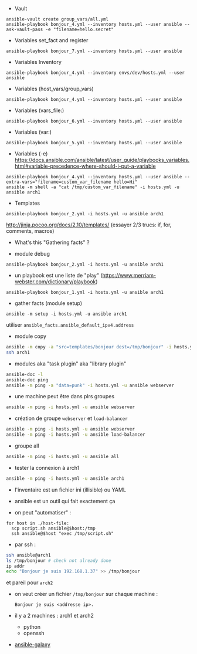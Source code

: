 - Vault

```
ansible-vault create group_vars/all.yml
ansible-playbook bonjour_4.yml --inventory hosts.yml --user ansible --ask-vault-pass -e "filename=hello.secret"
```

- Variables set_fact and register

```
ansible-playbook bonjour_7.yml --inventory hosts.yml --user ansible
```
 
- Variables Inventory

```
ansible-playbook bonjour_4.yml --inventory envs/dev/hosts.yml --user ansible
```

- Variables (host_vars/group_vars)

```
ansible-playbook bonjour_4.yml --inventory hosts.yml --user ansible
```

- Variables (vars_file:)
```
ansible-playbook bonjour_6.yml --inventory hosts.yml --user ansible
```


- Variables (var:)

```
ansible-playbook bonjour_5.yml --inventory hosts.yml --user ansible
```


- Variables (-e)
https://docs.ansible.com/ansible/latest/user_guide/playbooks_variables.html#variable-precedence-where-should-i-put-a-variable
```
ansible-playbook bonjour_4.yml --inventory hosts.yml --user ansible --extra-vars="filename=custom_var_filename hello=Hi"
ansible -m shell -a "cat /tmp/custom_var_filename" -i hosts.yml -u ansible arch1
```

- Templates 

```
ansible-playbook bonjour_2.yml -i hosts.yml -u ansible arch1
```

http://jinja.pocoo.org/docs/2.10/templates/
(essayer 2/3 trucs: if, for, comments, macros)

- What's this "Gathering facts" ?
+ module debug
```
ansible-playbook bonjour_2.yml -i hosts.yml -u ansible arch1
```

- un playbook est une liste de "play" (https://www.merriam-webster.com/dictionary/playbook)

```
ansible-playbook bonjour_1.yml -i hosts.yml -u ansible arch1
```

- gather facts (module setup)

```
ansible -m setup -i hosts.yml -u ansible arch1
```

utiliser `ansible_facts.ansible_default_ipv4.address`

- module copy

```bash
ansible -m copy -a "src=templates/bonjour dest=/tmp/bonjour" -i hosts.yml -u ansible archlinux
ssh arch1
```

- modules aka "task plugin" aka "library plugin"

```bash
ansible-doc -l
ansible-doc ping
ansible -m ping -a "data=punk" -i hosts.yml -u ansible webserver
```

- une machine peut être dans plrs groupes 

```bash
ansible -m ping -i hosts.yml -u ansible webserver
```

- création de groupe `webserver` et `load-balancer`

```bash
ansible -m ping -i hosts.yml -u ansible webserver
ansible -m ping -i hosts.yml -u ansible load-balancer
```
- groupe all 

```bash
ansible -m ping -i hosts.yml -u ansible all
```

- tester la connexion à arch1

```bash
ansible -m ping -i hosts.yml -u ansible arch1
```

- l'inventaire est un fichier ini (illisible) ou YAML

- ansible est un outil qui fait exactement ça

- on peut "automatiser" :

```pseudo-shell
for host in ./host-file:
  scp script.sh ansible@$host:/tmp
  ssh ansible@$host "exec /tmp/script.sh"
```
- par ssh :

```bash
ssh ansible@arch1
ls /tmp/bonjour # check not already done
ip addr
echo "Bonjour je suis 192.168.1.37" >> /tmp/bonjour
``` 

et pareil pour `arch2`


- on veut créer un fichier `/tmp/bonjour` sur chaque machine :
  
      Bonjour je suis <addresse ip>.
        
- il y a 2 machines : arch1 et arch2 
  - python
  - openssh

 


- [ansible-galaxy](http://docs.ansible.com/ansible/latest/reference_appendices/galaxy.html)
